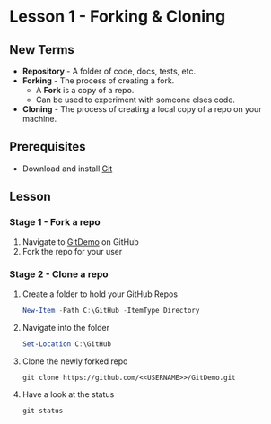 # Lesson 1 - Forking & Cloning

## New Terms
- **Repository** - A folder of code, docs, tests, etc.
- **Forking** - The process of creating a fork.
  - A **Fork** is a copy of a repo. </br>
  - Can be used to experiment with someone elses code.
- **Cloning** - The process of creating a local copy of a repo on your machine.

## Prerequisites
- Download and install [Git](https://git-scm.com/downloads)

## Lesson

### Stage 1 - Fork a repo
1. Navigate to [GitDemo](https://github.com/jpomfret/GitDemo/) on GitHub
2. Fork the repo for your user

### Stage 2 - Clone a repo

1. Create a folder to hold your GitHub Repos

    ``` PowerShell
    New-Item -Path C:\GitHub -ItemType Directory
    ```

2. Navigate into the folder

    ``` PowerShell
    Set-Location C:\GitHub
    ```

3. Clone the newly forked repo

    ``` git
    git clone https://github.com/<<USERNAME>>/GitDemo.git
    ```

4. Have a look at the status

    ``` git
    git status
    ```